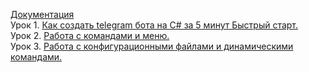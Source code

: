 [Документация](https://prethink.gitbook.io/prtelegrambot)    
Урок 1. [Как создать telegram бота на C# за 5 минут  Быстрый старт.](https://youtu.be/AOO3dTQP_vQ)      
Урок 2. [Работа с командами и меню.](https://youtu.be/WF4KOCx_RB4)      
Урок 3. [Работа с конфигурационными файлами и динамическими командами.](https://youtu.be/eebEUvEOaho)      
